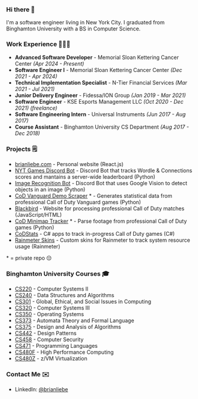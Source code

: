 ### Hi there 👋

I'm a software engineer living in New York City. I graduated from Binghamton University with a BS in Computer Science.

### Work Experience 👨🏻‍💻

* **Advanced Software Developer** - Memorial Sloan Kettering Cancer Center *(Apr 2024 - Present)*
* **Software Engineer I** - Memorial Sloan Kettering Cancer Center *(Dec 2021 - Apr 2024)*
* **Technical Implementation Specialist** - N-Tier Financial Services *(Mar 2021 - Jul 2021)*
* **Junior Delivery Engineer** - Fidessa/ION Group *(Jan 2019 - Mar 2021)*
* **Software Engineer** - KSE Esports Management LLC *(Oct 2020 - Dec 2021) (freelance)*
* **Software Engineering Intern** - Universal Instruments *(Jun 2017 - Aug 2017)*
* **Course Assistant** - Binghamton University CS Department *(Aug 2017 - Dec 2018)*

### Projects 🗒

* [brianliebe.com](https://github.com/brianliebe/brianliebe.com) - Personal website (React.js)
* [NYT Games Discord Bot](https://github.com/brianliebe/nyt-games-bot) - Discord Bot that tracks Wordle & Connections scores and mantains a server-wide leaderboard (Python)
* [Image Recognition Bot](https://github.com/brianliebe/discord-bot) - Discord Bot that uses Google Vision to detect objects in an image (Python)
* [CoD Vanguard Demo Scraper](https://github.com/brianliebe/vanguard) * - Generates statistical data from professional Call of Duty Vanguard games (Python)
* [Blackbird](https://github.com/brianliebe/blackbird) - Website for processing professional Call of Duty matches (JavaScript/HTML)
* [CoD Minimap Tracker](https://github.com/brianliebe/cod-minimap-tracker) * - Parse footage from professional Call of Duty games (Python)
* [CoDStats](https://github.com/brianliebe/codstats) - C# apps to track in-progress Call of Duty games (C#)
* [Rainmeter Skins](https://github.com/brianliebe/rainmeter-circle-meters) - Custom skins for Rainmeter to track system resource usage (Rainmeter)

\* = private repo 😔

### Binghamton University Courses 🎓

* [CS220](https://github.com/brianliebe/CS220) - Computer Systems II
* [CS240](https://github.com/brianliebe/CS240) - Data Structures and Algorithms
* [CS301](https://github.com/brianliebe/CS301) - Global, Ethical, and Social Issues in Computing
* [CS320](https://github.com/brianliebe/CS320) - Computer Systems III
* [CS350](https://github.com/brianliebe/CS350) - Operating Systems
* [CS373](https://github.com/brianliebe/CS373) - Automata Theory and Formal Language
* [CS375](https://github.com/brianliebe/CS375) - Design and Analysis of Algorithms
* [CS442](https://github.com/brianliebe/CS442) - Design Patterns
* [CS458](https://github.com/brianliebe/CS458) - Computer Security
* [CS471](https://github.com/brianliebe/CS471) - Programming Languages
* [CS480F](https://github.com/brianliebe/CS480F) - High Performance Computing
* [CS480Z](https://github.com/brianliebe/CS480Z) - z/VM Virtualization

### Contact Me ✉️

* LinkedIn: [@brianliebe](https://www.linkedin.com/in/brianliebe/)

